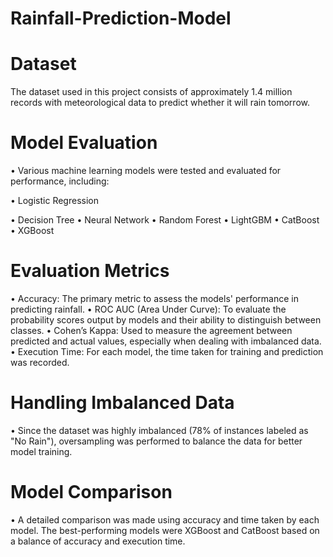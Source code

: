 # Rainfall-Prediction-Model

# Dataset
The dataset used in this project consists of approximately 1.4 million records with meteorological data to predict whether it will rain tomorrow.

# Model Evaluation
• Various machine learning models were tested and evaluated for performance, including:

• Logistic Regression

• Decision Tree
• Neural Network
• Random Forest
• LightGBM
• CatBoost
• XGBoost

# Evaluation Metrics
• Accuracy: The primary metric to assess the models' performance in predicting rainfall.
• ROC AUC (Area Under Curve): To evaluate the probability scores output by models and their ability to distinguish between classes.
• Cohen’s Kappa: Used to measure the agreement between predicted and actual values, especially when dealing with imbalanced data.
• Execution Time: For each model, the time taken for training and prediction was recorded.

# Handling Imbalanced Data
• Since the dataset was highly imbalanced (78% of instances labeled as "No Rain"), oversampling was performed to balance the data for better model training.

# Model Comparison
• A detailed comparison was made using accuracy and time taken by each model. The best-performing models were XGBoost and CatBoost based on a balance of accuracy and execution time.
